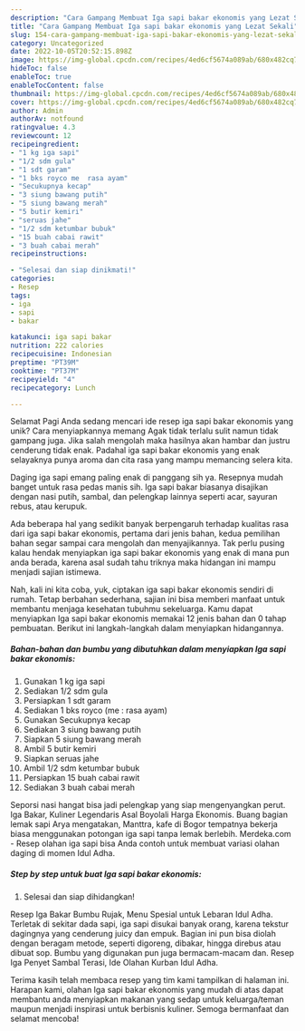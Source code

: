 ```yaml
---
description: "Cara Gampang Membuat Iga sapi bakar ekonomis yang Lezat Sekali"
title: "Cara Gampang Membuat Iga sapi bakar ekonomis yang Lezat Sekali"
slug: 154-cara-gampang-membuat-iga-sapi-bakar-ekonomis-yang-lezat-sekali
category: Uncategorized
date: 2022-10-05T20:52:15.898Z
image: https://img-global.cpcdn.com/recipes/4ed6cf5674a089ab/680x482cq70/iga-sapi-bakar-ekonomis-foto-resep-utama.jpg
hideToc: false
enableToc: true
enableTocContent: false
thumbnail: https://img-global.cpcdn.com/recipes/4ed6cf5674a089ab/680x482cq70/iga-sapi-bakar-ekonomis-foto-resep-utama.jpg
cover: https://img-global.cpcdn.com/recipes/4ed6cf5674a089ab/680x482cq70/iga-sapi-bakar-ekonomis-foto-resep-utama.jpg
author: Admin
authorAv: notfound
ratingvalue: 4.3
reviewcount: 12
recipeingredient:
- "1 kg iga sapi"
- "1/2 sdm gula"
- "1 sdt garam"
- "1 bks royco me  rasa ayam"
- "Secukupnya kecap"
- "3 siung bawang putih"
- "5 siung bawang merah"
- "5 butir kemiri"
- "seruas jahe"
- "1/2 sdm ketumbar bubuk"
- "15 buah cabai rawit"
- "3 buah cabai merah"
recipeinstructions:

- "Selesai dan siap dinikmati!"
categories:
- Resep
tags:
- iga
- sapi
- bakar

katakunci: iga sapi bakar 
nutrition: 222 calories
recipecuisine: Indonesian
preptime: "PT39M"
cooktime: "PT37M"
recipeyield: "4"
recipecategory: Lunch

---
```



Selamat Pagi Anda sedang mencari ide resep iga sapi bakar ekonomis yang unik? Cara menyiapkannya memang Agak tidak terlalu sulit namun tidak gampang juga. Jika salah mengolah maka hasilnya akan hambar dan justru cenderung tidak enak. Padahal iga sapi bakar ekonomis yang enak selayaknya punya aroma dan cita rasa yang mampu memancing selera kita.


Daging iga sapi emang paling enak di panggang sih ya. Resepnya mudah banget untuk rasa pedas manis sih. Iga sapi bakar biasanya disajikan dengan nasi putih, sambal, dan pelengkap lainnya seperti acar, sayuran rebus, atau kerupuk.

Ada beberapa hal yang sedikit banyak berpengaruh terhadap kualitas rasa dari iga sapi bakar ekonomis, pertama dari jenis bahan, kedua pemilihan bahan segar sampai cara mengolah dan menyajikannya. Tak perlu pusing kalau hendak menyiapkan iga sapi bakar ekonomis yang enak di mana pun anda berada, karena asal sudah tahu triknya maka hidangan ini mampu menjadi sajian istimewa.


Nah, kali ini kita coba, yuk, ciptakan iga sapi bakar ekonomis sendiri di rumah. Tetap berbahan sederhana, sajian ini bisa memberi manfaat untuk membantu menjaga kesehatan tubuhmu sekeluarga. Kamu dapat menyiapkan Iga sapi bakar ekonomis memakai 12 jenis bahan dan 0 tahap pembuatan. Berikut ini langkah-langkah dalam menyiapkan hidangannya.

<!--inarticleads1-->

##### Bahan-bahan dan bumbu yang dibutuhkan dalam menyiapkan Iga sapi bakar ekonomis:

1. Gunakan 1 kg iga sapi
1. Sediakan 1/2 sdm gula
1. Persiapkan 1 sdt garam
1. Sediakan 1 bks royco (me : rasa ayam)
1. Gunakan Secukupnya kecap
1. Sediakan 3 siung bawang putih
1. Siapkan 5 siung bawang merah
1. Ambil 5 butir kemiri
1. Siapkan seruas jahe
1. Ambil 1/2 sdm ketumbar bubuk
1. Persiapkan 15 buah cabai rawit
1. Sediakan 3 buah cabai merah


Seporsi nasi hangat bisa jadi pelengkap yang siap mengenyangkan perut. Iga Bakar, Kuliner Legendaris Asal Boyolali Harga Ekonomis. Buang bagian lemak sapi Arya mengatakan, Manttra, kafe di Bogor tempatnya bekerja biasa menggunakan potongan iga sapi tanpa lemak berlebih. Merdeka.com - Resep olahan iga sapi bisa Anda contoh untuk membuat variasi olahan daging di momen Idul Adha. 

<!--inarticleads2-->

##### Step by step untuk buat Iga sapi bakar ekonomis:


1. Selesai dan siap dihidangkan!

Resep Iga Bakar Bumbu Rujak, Menu Spesial untuk Lebaran Idul Adha. Terletak di sekitar dada sapi, iga sapi disukai banyak orang, karena tekstur dagingnya yang cenderung juicy dan empuk. Bagian ini pun bisa diolah dengan beragam metode, seperti digoreng, dibakar, hingga direbus atau dibuat sop. Bumbu yang digunakan pun juga bermacam-macam dan. Resep Iga Penyet Sambal Terasi, Ide Olahan Kurban Idul Adha. 

Terima kasih telah membaca resep yang tim kami tampilkan di halaman ini. Harapan kami, olahan Iga sapi bakar ekonomis yang mudah di atas dapat membantu anda menyiapkan makanan yang sedap untuk keluarga/teman maupun menjadi inspirasi untuk berbisnis kuliner. Semoga bermanfaat dan selamat mencoba!
